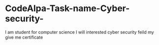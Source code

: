 # CodeAlpa-Task-name-Cyber-security-
I am student for computer science I will interested cyber security feild my give me certificate 
